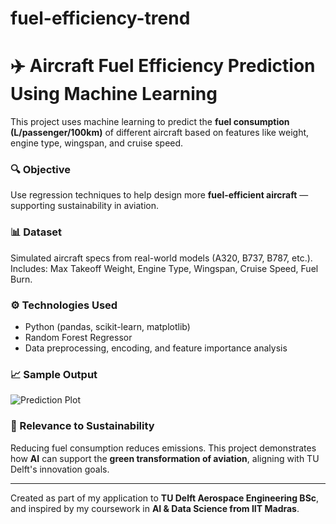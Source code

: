 # fuel-efficiency-trend
# ✈️ Aircraft Fuel Efficiency Prediction Using Machine Learning

This project uses machine learning to predict the **fuel consumption (L/passenger/100km)** of different aircraft based on features like weight, engine type, wingspan, and cruise speed.

### 🔍 Objective
Use regression techniques to help design more **fuel-efficient aircraft** — supporting sustainability in aviation.

### 📊 Dataset
Simulated aircraft specs from real-world models (A320, B737, B787, etc.).  
Includes: Max Takeoff Weight, Engine Type, Wingspan, Cruise Speed, Fuel Burn.

### ⚙️ Technologies Used
- Python (pandas, scikit-learn, matplotlib)
- Random Forest Regressor
- Data preprocessing, encoding, and feature importance analysis

### 📈 Sample Output
![Prediction Plot](images/prediction_plot.png)

### 🌱 Relevance to Sustainability
Reducing fuel consumption reduces emissions. This project demonstrates how **AI** can support the **green transformation of aviation**, aligning with TU Delft's innovation goals.

---

Created as part of my application to **TU Delft Aerospace Engineering BSc**, and inspired by my coursework in **AI & Data Science from IIT Madras**.
